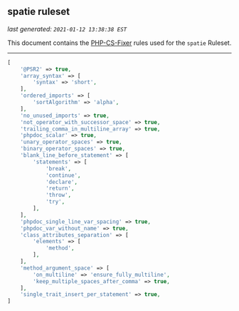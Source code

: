 ## spatie ruleset

_last generated: `2021-01-12 13:38:38 EST`_

This document contains the [PHP-CS-Fixer](https://cs.symfony.com) rules used for the `spatie` Ruleset.

---

```php
[
    '@PSR2' => true,
    'array_syntax' => [
        'syntax' => 'short',
    ],
    'ordered_imports' => [
        'sortAlgorithm' => 'alpha',
    ],
    'no_unused_imports' => true,
    'not_operator_with_successor_space' => true,
    'trailing_comma_in_multiline_array' => true,
    'phpdoc_scalar' => true,
    'unary_operator_spaces' => true,
    'binary_operator_spaces' => true,
    'blank_line_before_statement' => [
        'statements' => [
            'break',
            'continue',
            'declare',
            'return',
            'throw',
            'try',
        ],
    ],
    'phpdoc_single_line_var_spacing' => true,
    'phpdoc_var_without_name' => true,
    'class_attributes_separation' => [
        'elements' => [
            'method',
        ],
    ],
    'method_argument_space' => [
        'on_multiline' => 'ensure_fully_multiline',
        'keep_multiple_spaces_after_comma' => true,
    ],
    'single_trait_insert_per_statement' => true,
]
```

